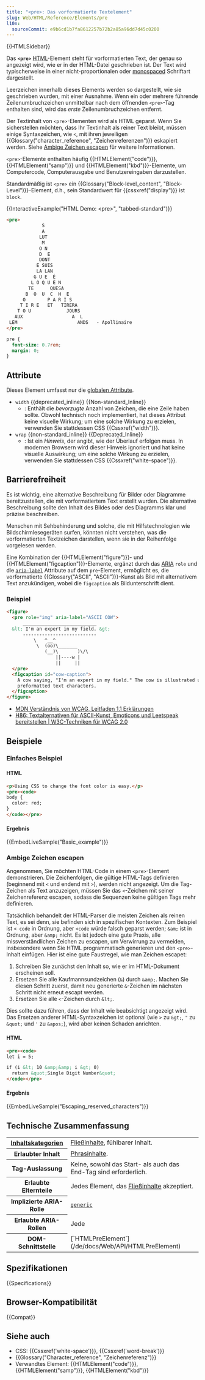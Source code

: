 ```yaml
---
title: "<pre>: Das vorformatierte Textelement"
slug: Web/HTML/Reference/Elements/pre
l10n:
  sourceCommit: e9b6cd1b7fa8612257b72b2a85a96dd7d45c0200
---
```


{{HTMLSidebar}}

Das **`<pre>`** [HTML](/de/docs/Web/HTML)-Element steht für vorformatierten Text, der genau so angezeigt wird, wie er in der HTML-Datei geschrieben ist. Der Text wird typischerweise in einer nicht-proportionalen oder [monospaced](https://en.wikipedia.org/wiki/Monospaced_font) Schriftart dargestellt.

Leerzeichen innerhalb dieses Elements werden so dargestellt, wie sie geschrieben wurden, mit einer Ausnahme. Wenn ein oder mehrere führende Zeilenumbruchzeichen unmittelbar nach dem öffnenden `<pre>`-Tag enthalten sind, wird das _erste_ Zeilenumbruchzeichen entfernt.

Der Textinhalt von `<pre>`-Elementen wird als HTML geparst. Wenn Sie sicherstellen möchten, dass Ihr Textinhalt als reiner Text bleibt, müssen einige Syntaxzeichen, wie `<`, mit ihren jeweiligen {{Glossary("character_reference", "Zeichenreferenzen")}} eskapiert werden. Siehe [Ambige Zeichen escapen](#ambige_zeichen_escapen) für weitere Informationen.

`<pre>`-Elemente enthalten häufig {{HTMLElement("code")}}, {{HTMLElement("samp")}} und {{HTMLElement("kbd")}}-Elemente, um Computercode, Computerausgabe und Benutzereingaben darzustellen.

Standardmäßig ist `<pre>` ein {{Glossary("Block-level_content", "Block-Level")}}-Element, d.h., sein Standardwert für {{cssxref("display")}} ist `block`.

{{InteractiveExample("HTML Demo: &lt;pre&gt;", "tabbed-standard")}}

```html interactive-example
<pre>
             S
             A
            LUT
             M
            O N
            D  E
            DONT
           E SUIS
           LA LAN
          G U E  É
         L O Q U E N
        TE      QUESA
       B  O  U  C  H  E
      O        P A R I S
     T I R E   ET   TIRERA
    T O U             JOURS
   AUX                  A  L
 LEM                      ANDS   - Apollinaire
</pre>
```

```css interactive-example
pre {
  font-size: 0.7rem;
  margin: 0;
}
```

## Attribute

Dieses Element umfasst nur die [globalen Attribute](/de/docs/Web/HTML/Reference/Global_attributes).

- `width` {{deprecated_inline}} {{Non-standard_Inline}}
  - : Enthält die _bevorzugte_ Anzahl von Zeichen, die eine Zeile haben sollte. Obwohl technisch noch implementiert, hat dieses Attribut keine visuelle Wirkung; um eine solche Wirkung zu erzielen, verwenden Sie stattdessen CSS {{Cssxref("width")}}.
- `wrap` {{non-standard_inline}} {{Deprecated_Inline}}
  - : Ist ein _Hinweis_, der angibt, wie der Überlauf erfolgen muss. In modernen Browsern wird dieser Hinweis ignoriert und hat keine visuelle Auswirkung; um eine solche Wirkung zu erzielen, verwenden Sie stattdessen CSS {{Cssxref("white-space")}}.

## Barrierefreiheit

Es ist wichtig, eine alternative Beschreibung für Bilder oder Diagramme bereitzustellen, die mit vorformatiertem Text erstellt wurden. Die alternative Beschreibung sollte den Inhalt des Bildes oder des Diagramms klar und präzise beschreiben.

Menschen mit Sehbehinderung und solche, die mit Hilfstechnologien wie Bildschirmlesegeräten surfen, könnten nicht verstehen, was die vorformatierten Textzeichen darstellen, wenn sie in der Reihenfolge vorgelesen werden.

Eine Kombination der {{HTMLElement("figure")}}- und {{HTMLElement("figcaption")}}-Elemente, ergänzt durch das [ARIA](/de/docs/Web/Accessibility/ARIA) `role` und die [`aria-label`](/de/docs/Web/Accessibility/ARIA/Reference/Attributes/aria-label) Attribute auf dem `pre`-Element, ermöglicht es, die vorformatierte {{Glossary("ASCII", "ASCII")}}-Kunst als Bild mit alternativem Text anzukündigen, wobei die `figcaption` als Bildunterschrift dient.

### Beispiel

```html
<figure>
  <pre role="img" aria-label="ASCII COW">
      ___________________________
  &lt; I'm an expert in my field. &gt;
      ---------------------------
          \   ^__^
           \  (oo)\_______
              (__)\       )\/\
                  ||----w |
                  ||     ||
  </pre>
  <figcaption id="cow-caption">
    A cow saying, "I'm an expert in my field." The cow is illustrated using
    preformatted text characters.
  </figcaption>
</figure>
```

- [MDN Verständnis von WCAG, Leitfaden 1.1 Erklärungen](/de/docs/Web/Accessibility/Guides/Understanding_WCAG/Perceivable#guideline_1.1_—_providing_text_alternatives_for_non-text_content)
- [H86: Textalternativen für ASCII-Kunst, Emoticons und Leetspeak bereitstellen | W3C-Techniken für WCAG 2.0](https://www.w3.org/TR/WCAG20-TECHS/H86.html)

## Beispiele

### Einfaches Beispiel

#### HTML

```html
<p>Using CSS to change the font color is easy.</p>
<pre><code>
body {
  color: red;
}
</code></pre>
```

#### Ergebnis

{{EmbedLiveSample("Basic_example")}}

### Ambige Zeichen escapen

Angenommen, Sie möchten HTML-Code in einem `<pre>`-Element demonstrieren. Die Zeichenfolgen, die gültige HTML-Tags definieren (beginnend mit `<` und endend mit `>`), werden nicht angezeigt. Um die Tag-Zeichen als Text anzuzeigen, müssen Sie das `<`-Zeichen mit seiner Zeichenreferenz escapen, sodass die Sequenzen keine gültigen Tags mehr definieren.

Tatsächlich behandelt der HTML-Parser die meisten Zeichen als reinen Text, es sei denn, sie befinden sich in spezifischen Kontexten. Zum Beispiel ist `< code` in Ordnung, aber `<code` würde falsch geparst werden; `&am;` ist in Ordnung, aber `&amp;` nicht. Es ist jedoch eine gute Praxis, alle missverständlichen Zeichen zu escapen, um Verwirrung zu vermeiden, insbesondere wenn Sie HTML programmatisch generieren und den `<pre>`-Inhalt einfügen. Hier ist eine gute Faustregel, wie man Zeichen escapet:

1. Schreiben Sie zunächst den Inhalt so, wie er im HTML-Dokument erscheinen soll.
2. Ersetzen Sie alle Kaufmannsundzeichen (`&`) durch `&amp;`. Machen Sie diesen Schritt zuerst, damit neu generierte `&`-Zeichen im nächsten Schritt nicht erneut escapt werden.
3. Ersetzen Sie alle `<`-Zeichen durch `&lt;`.

Dies sollte dazu führen, dass der Inhalt wie beabsichtigt angezeigt wird. Das Ersetzen anderer HTML-Syntaxzeichen ist optional (wie `>` zu `&gt;`, `"` zu `&quot;` und `'` zu `&apos;`), wird aber keinen Schaden anrichten.

#### HTML

```html
<pre><code>
let i = 5;

if (i &lt; 10 &amp;&amp; i &gt; 0)
  return &quot;Single Digit Number&quot;
</code></pre>
```

#### Ergebnis

{{EmbedLiveSample("Escaping_reserved_characters")}}

## Technische Zusammenfassung

<table class="properties">
  <tbody>
    <tr>
      <th scope="row">
        <a href="/de/docs/Web/HTML/Guides/Content_categories"
          >Inhaltskategorien</a
        >
      </th>
      <td>
        <a href="/de/docs/Web/HTML/Guides/Content_categories#flow_content"
          >Fließinhalte</a
        >, fühlbarer Inhalt.
      </td>
    </tr>
    <tr>
      <th scope="row">Erlaubter Inhalt</th>
      <td>
        <a href="/de/docs/Web/HTML/Guides/Content_categories#phrasing_content"
          >Phrasinhalte</a
        >.
      </td>
    </tr>
    <tr>
      <th scope="row">Tag-Auslassung</th>
      <td>Keine, sowohl das Start- als auch das End-Tag sind erforderlich.</td>
    </tr>
    <tr>
      <th scope="row">Erlaubte Elternteile</th>
      <td>
        Jedes Element, das
        <a href="/de/docs/Web/HTML/Guides/Content_categories#flow_content"
          >Fließinhalte</a
        > akzeptiert.
      </td>
    </tr>
    <tr>
      <th scope="row">Implizierte ARIA-Rolle</th>
      <td>
        <code
          ><a href="/de/docs/Web/Accessibility/ARIA/Reference/Roles/generic_role"
            >generic</a
          ></code
        >
      </td>
    </tr>
    <tr>
      <th scope="row">Erlaubte ARIA-Rollen</th>
      <td>Jede</td>
    </tr>
    <tr>
      <th scope="row">DOM-Schnittstelle</th>
      <td>[`HTMLPreElement`](/de/docs/Web/API/HTMLPreElement)</td>
    </tr>
  </tbody>
</table>

## Spezifikationen

{{Specifications}}

## Browser-Kompatibilität

{{Compat}}

## Siehe auch

- CSS: {{Cssxref('white-space')}}, {{Cssxref('word-break')}}
- {{Glossary("Character_reference", "Zeichenreferenz")}}
- Verwandtes Element: {{HTMLElement("code")}}, {{HTMLElement("samp")}}, {{HTMLElement("kbd")}}

